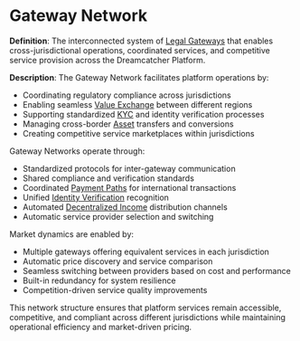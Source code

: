 # Gateway Network

**Definition**: The interconnected system of [Legal Gateways](legal-gateway.md)
that enables cross-jurisdictional operations, coordinated services, and
competitive service provision across the Dreamcatcher Platform.

**Description**: The Gateway Network facilitates platform operations by:

- Coordinating regulatory compliance across jurisdictions
- Enabling seamless [Value Exchange](value-exchange.md) between different
  regions
- Supporting standardized [KYC](kyc.md) and identity verification processes
- Managing cross-border [Asset](asset.md) transfers and conversions
- Creating competitive service marketplaces within jurisdictions

Gateway Networks operate through:

- Standardized protocols for inter-gateway communication
- Shared compliance and verification standards
- Coordinated [Payment Paths](payment-path.md) for international transactions
- Unified [Identity Verification](identity-verification.md) recognition
- Automated [Decentralized Income](decentralized-income.md) distribution
  channels
- Automatic service provider selection and switching

Market dynamics are enabled by:

- Multiple gateways offering equivalent services in each jurisdiction
- Automatic price discovery and service comparison
- Seamless switching between providers based on cost and performance
- Built-in redundancy for system resilience
- Competition-driven service quality improvements

This network structure ensures that platform services remain accessible,
competitive, and compliant across different jurisdictions while maintaining
operational efficiency and market-driven pricing.
